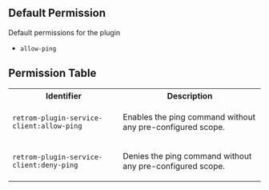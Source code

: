 ## Default Permission

Default permissions for the plugin

- `allow-ping`

## Permission Table

<table>
<tr>
<th>Identifier</th>
<th>Description</th>
</tr>


<tr>
<td>

`retrom-plugin-service-client:allow-ping`

</td>
<td>

Enables the ping command without any pre-configured scope.

</td>
</tr>

<tr>
<td>

`retrom-plugin-service-client:deny-ping`

</td>
<td>

Denies the ping command without any pre-configured scope.

</td>
</tr>
</table>
